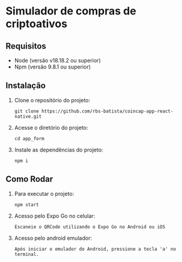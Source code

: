 # Simulador de compras de criptoativos

## Requisitos

- Node (versão v18.18.2 ou superior)
- Npm (versão  9.8.1 ou superior)

## Instalação 
1. Clone o repositório do projeto:

   ```
   git clone https://github.com/rbs-batista/coincap-app-react-native.git
   
   ```

2. Acesse o diretório do projeto:

   ```
   cd app_form
   ```

3. Instale as dependências do projeto:

   ```
   npm i
   ```
## Como Rodar

1. Para executar o projeto:

   ```
   npm start
   ```

2. Acesso pelo Expo Go no celular:

   ```
   Escaneie o QRCode utilizando o Expo Go no Android ou iOS
   ```
3. Acesso pelo android emulador:

   ```
   Após iniciar o emulador do Android, pressione a tecla 'a' no terminal.
   ```
